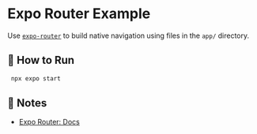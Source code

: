 # Expo Router Example

Use [`expo-router`](https://docs.expo.dev/router/introduction/) to build native navigation using files in the `app/` directory.

## 🚀 How to Run 

```sh
 npx expo start
```

## 📝 Notes

- [Expo Router: Docs](https://docs.expo.dev/router/introduction/)